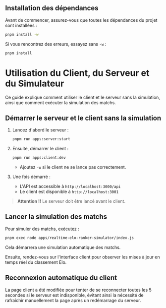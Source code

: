 ## Installation des dépendances

Avant de commencer, assurez-vous que toutes les dépendances du projet sont installées :

```bash
pnpm install -w
```

Si vous rencontrez des erreurs, essayez sans `-w` :

```bash
pnpm install
```

# Utilisation du Client, du Serveur et du Simulateur

Ce guide explique comment utiliser le client et le serveur sans la simulation, ainsi que comment exécuter la simulation des matchs.

## Démarrer le serveur et le client sans la simulation

1. Lancez d'abord le serveur :
   ```bash
   pnpm run apps:server:start
   ```
2. Ensuite, démarrer le client :
   ```bash
   pnpm run apps:client:dev
   ```
   - Ajoutez `-w` si le client ne se lance pas correctement.

3. Une fois démarré :
   - L'API est accessible à `http://localhost:3000/api`
   - Le client est disponible à `http://localhost:3001`

> **Attention !!** Le serveur doit être lancé avant le client.

## Lancer la simulation des matchs

Pour simuler des matchs, exécutez :
```bash
pnpm exec node apps/realtime-elo-ranker-simulator/index.js
```
Cela démarrera une simulation automatique des matchs.

Ensuite, rendez-vous sur l'interface client pour observer les mises à jour en temps réel du classement Elo.

## Reconnexion automatique du client

La page client a été modifiée pour tenter de se reconnecter toutes les 5 secondes si le serveur est indisponible, évitant ainsi la nécessité de rafraîchir manuellement la page après un redémarrage du serveur.
